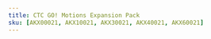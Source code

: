 ```yaml
---
title: CTC GO! Motions Expansion Pack
sku: [AKX00021, AKX10021, AKX30021, AKX40021, AKX60021]
---
```

